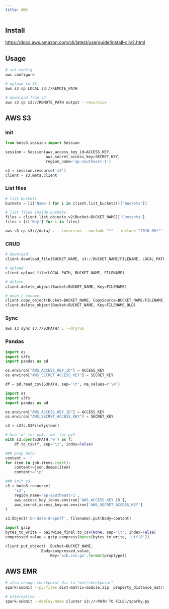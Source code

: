```yaml
---
title: AWS
---
```


## Install
https://docs.aws.amazon.com/cli/latest/userguide/install-cliv2.html

## Usage
```bash
# set config
aws configure

# upload to S3
aws s3 cp LOCAL s3://REMOTE_PATH

# download from s3
aws s3 cp s3://REMOTE_PATH output --recursive
```

## AWS S3
### Init
```python title="python"
from boto3.session import Session

session = Session(aws_access_key_id=ACCESS_KEY,
                  aws_secret_access_key=SECRET_KEY,
                  region_name='ap-southeast-1')

s3 = session.resource('s3')
client = s3.meta.client
```

### List files
```python title="python"
# list buckets
buckets = [i['Name'] for i in client.list_buckets()['Buckets']]

# list files inside buckets
files = client.list_objects_v2(Bucket=BUCKET_NAME)['Contents']
files = [i['Key'] for i in files]
```

```bash title="wildcard"
aws s3 cp s3://data/ . --recursive --exclude "*" --include "2016-08*"`
```

### CRUD
```python title="python"
# download
client.download_file(BUCKET_NAME, s3://BUCKET_NAME/FILENAME, LOCAL_PATH)

# upload
client.upload_file(LOCAL_PATH, BUCKET_NAME, FILENAME)

# delete
client.delete_object(Bucket=BUCKET_NAME, Key=FILENAME)

# move / rename
client.copy_object(Bucket=BUCKET_NAME, CopySource=BUCKET_NAME/FILENAME_OLD, Key=FILENAME_NEW)
client.delete_object(Bucket=BUCKET_NAME, Key=FILENAME_OLD)
```

### Sync
```bash
aws s3 sync s3://S3PATH/ . --dryrun
```

### Pandas
```python title="read"
import os
import s3fs
import pandas as pd

os.environ["AWS_ACCESS_KEY_ID"] = ACCESS_KEY
os.environ["AWS_SECRET_ACCESS_KEY"] = SECRET_KEY

df = pd.read_csv(S3PATH, sep='\t', na_values=r'\N')
```

```python title="write"
import os
import s3fs
import pandas as pd

os.environ["AWS_ACCESS_KEY_ID"] = ACCESS_KEY
os.environ["AWS_SECRET_ACCESS_KEY"] = SECRET_KEY

s3 = s3fs.S3FileSystem()

# Use 'w' for py3, 'wb' for py2
with s3.open(S3PATH,'w') as f:
    df.to_csv(f, sep='\t', index=False)
```

```python title="write to s3"
### prep data
content = ''
for item in job.items.iter():
    content+=json.dumps(item)
    content+='\n'

### init s3
s3 = boto3.resource(
    's3',
    region_name='ap-southeast-1',
    aws_access_key_id=os.environ['AWS_ACCESS_KEY_ID'],
    aws_secret_access_key=os.environ['AWS_SECRET_ACCESS_KEY']
)

s3.Object('bn-data-dropoff', filename).put(Body=content)
```

```python title="write to s3 - binary"
import gzip
bytes_to_write = pairwise_final.to_csv(None, sep='\t', index=False)
compressed_value = gzip.compress(bytes(bytes_to_write, 'utf-8'))

client.put_object(  Bucket=BUCKET_NAME,
                Body=compressed_value,
                    Key='a/b.csv.gz'.format(proptype))
```

## AWS EMR
```bash
# also change checkpoint dir to "mnt/checkpoint"
spark-submit --py-files dist-matrix-module.zip  property_distance_matrix.py

# alternative
spark-submit --deploy-mode cluster s3://<PATH TO FILE>/sparky.py
```